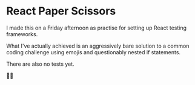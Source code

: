 # React Paper Scissors

I made this on a Friday afternoon as practise for setting up React testing frameworks.

What I've actually achieved is an aggressively bare solution to a common coding challenge using emojis and questionably nested if statements.

There are also no tests yet.

🤷‍♀️

<br>

<!---
# Deployed to Vercel [here](link).
-->
